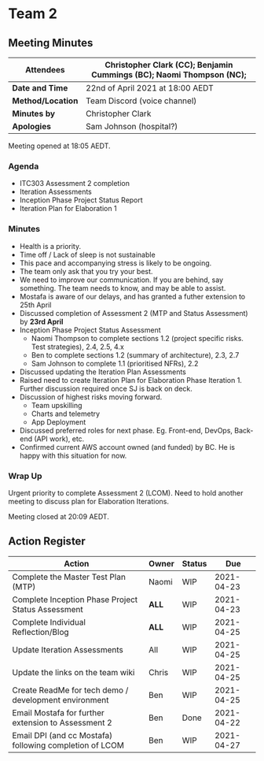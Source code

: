 # Team 2 

## Meeting Minutes

| **Attendees**       | Christopher Clark (CC); Benjamin Cummings (BC); Naomi Thompson (NC); |
| ------------------- | ------------------------------------------------------------ |
| **Date and Time**   | 22nd of April 2021 at 18:00 AEDT                             |
| **Method/Location** | Team Discord (voice channel)                                 |
| **Minutes by**      | Christopher Clark                                            |
| **Apologies**       | Sam Johnson (hospital?)                                      |

Meeting opened at 18:05 AEDT.

### Agenda
* ITC303 Assessment 2 completion
* Iteration Assessments
* Inception Phase Project Status Report
* Iteration Plan for Elaboration 1

### Minutes
* Health is a priority.
* Time off / Lack of sleep is not sustainable
* This pace and accompanying stress is likely to be ongoing.
* The team only ask that you try your best.
* We need to improve our communication. If you are behind, say something. The team needs to know, and may be able to assist.
* Mostafa is aware of our delays, and has granted a futher extension to 25th April
* Discussed completion of Assessment 2 (MTP and Status Assessment) by **23rd April**
* Inception Phase Project Status Assessment
    * Naomi Thompson to complete sections 1.2 (project specific risks. Test strategies), 2.4, 2.5, 4.x
    * Ben to complete sections 1.2 (summary of architecture), 2.3, 2.7
    * Sam Johnson to complete 1.1 (prioritised NFRs), 2.2
* Discussed updating the Iteration Plan Assessments
* Raised need to create Iteration Plan for Elaboration Phase Iteration 1. Further discussion required once SJ is back on deck.
* Discussion of highest risks moving forward. 
    * Team upskilling
    * Charts and telemetry
    * App Deployment
* Discussed preferred roles for next phase. Eg. Front-end, DevOps, Back-end (API work), etc.
* Confirmed current AWS account owned (and funded) by BC. He is happy with this situation for now.

### Wrap Up

Urgent priority to complete Assessment 2 (LCOM).
Need to hold another meeting to discuss plan for Elaboration Iterations.

Meeting closed at 20:09 AEDT.

## Action Register

| Action                                                       | Owner        | Status | Due        |
| ------------------------------------------------------------ | ------------ | ------ | ---------- |
| Complete the Master Test Plan (MTP)                          | Naomi        | WIP    | 2021-04-23 |
| Complete Inception Phase Project Status Assessment           | **ALL**      | WIP    | 2021-04-23 |
| Complete Individual Reflection/Blog                          | **ALL**      | WIP    | 2021-04-25 |
| Update Iteration Assessments                                 | All          | WIP    | 2021-04-25 |
| Update the links on the team wiki                            | Chris        | WIP    | 2021-04-25 |
| Create ReadMe for tech demo / development environment        | Ben          | WIP    | 2021-04-25 |
| Email Mostafa for further extension to Assessment 2          | Ben          | Done   | 2021-04-22 |
| Email DPI (and cc Mostafa) following completion of LCOM      | Ben          | WIP    | 2021-04-27 |